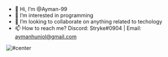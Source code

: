 - 👋 Hi, I’m @Ayman-99
- 👀 I’m interested in programming
- 💞️ I’m looking to collaborate on anything related to techology
- 📫 How to reach me? Discord: Stryke#0904 | Email: aymanhunjol@gmail.com


![#center](https://github-readme-stats.vercel.app/api/top-langs/?username=Ayman-99&layout=compact)

